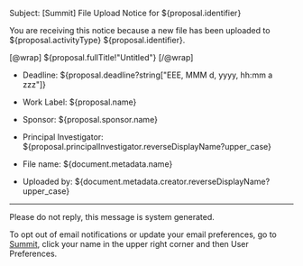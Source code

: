 Subject: [Summit] File Upload Notice for ${proposal.identifier}

You are receiving this notice because a new file has been uploaded to ${proposal.activityType} ${proposal.identifier}.

[@wrap]
${proposal.fullTitle!"Untitled"}
[/@wrap]

* Deadline: ${proposal.deadline?string["EEE, MMM d, yyyy, hh:mm a zzz"]}
* Work Label: ${proposal.name}
* Sponsor: ${proposal.sponsor.name}
* Principal Investigator: ${proposal.principalInvestigator.reverseDisplayName?upper_case}

* File name: ${document.metadata.name}
* Uploaded by: ${document.metadata.creator.reverseDisplayName?upper_case}

------------------------------------------------------------------------
Please do not reply, this message is system generated.

To opt out of email notifications or update your email preferences, go to [Summit](summit.vt.edu), click your name in the upper right corner and then User Preferences.
